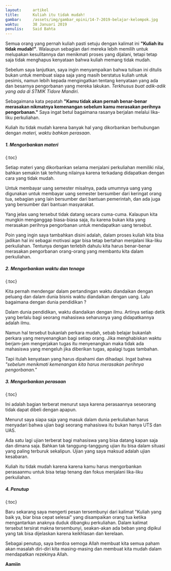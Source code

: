 ```yaml
---
layout:     artikel
title:      Kuliah itu tidak mudah!
gambar:     /assets/img/gambar_opini/14-7-2019-belajar-kelompok.jpg
waktu:      38 Januari 2019
penulis:    Said Bahta
---
```


Semua orang yang pernah kuliah pasti setuju dengan kalimat ini **"Kuliah itu tidak mudab!"**. Walaupun sebagian dari mereka lebih memilih untuk melupakan kesulitannya dan menikmati proses yang dijalani, tetapi tetap saja tidak menghapus kenyataan bahwa kuliah memang tidak mudah. 

Sebelum saya lanjutkan, saya ingin menyampaikan bahwa tulisan ini ditulis bukan untuk membuat siapa saja yang masih berstatus kuliah untuk pesimis, namun lebih kepada mengingatkan tentang kenyataan yang ada dan besarnya pengorbanan yang mereka lakukan. *Terkhusus buat adik-adik yang ada di STMIK Tidore Mandiri*.

Sebagaimana kata pepatah **"Kamu tidak akan pernah benar-benar merasakan nikmatnya kemenangan sebelum kamu merasakan perihnya pengorbanan."** Saya ingat betul bagaimana rasanya berjalan melalui lika-liku perkuliahan. 

Kuliah itu tidak mudah karena banyak hal yang dikorbankan berhubungan dengan *materi, waktu bahkan perasaan*.  

##### 1. Mengorbankan materi
{:toc}

Setiap materi yang dikorbankan selama menjalani perkuliahan memiliki nilai, bahkan semakin tak terhitung nilainya karena terkadang didapatkan dengan cara yang tidak mudah. 

Untuk membayar uang semester misalnya, pada umumnya uang yang digunakan untuk membayar uang semester bersumber dari keringat orang tua, sebagian yang lain bersumber dari bantuan pemerintah, dan ada juga yang bersumber dari bantuan masyarakat. 

Yang jelas uang tersebut tidak datang secara cuma-cuma. Kalaupun kita mungkin menganggap biasa-biasa saja, itu karena bukan kita yang merasakan perihnya pengorbanan untuk mendapatkan uang tersebut.

Poin yang ingin saya tambahkan disini adalah, dalam proses kuliah kita bisa jadikan hal ini sebagai motivasi agar bisa tetap bertahan menjalani lika-liku perkuliahan. Tentunya dengan terlebih dahulu kita harus benar-benar merasakan pengorbanan orang-orang yang membantu kita dalam perkuliahan.  

##### 2. Mengorbankan waktu dan tenaga
{:toc}

Kita pernah mendengar dalam pertandingan waktu diandaikan dengan peluang dan dalam dunia bisnis waktu diandaikan dengan uang. Lalu bagaimana dengan dunia pendidikan ?

Dalam dunia pendidikan, waktu diandaikan dengan ilmu. Artinya setiap detik yang berlalu bagi seorang mahasiswa seharusnya yang didapatkannya adalah ilmu.

Namun hal tersebut bukanlah perkara mudah, sebab belajar bukanlah perkara yang menyenangkan bagi setiap orang. Jika menghabiskan waktu berjam-jam mengerjakan tugas itu menyenangkan maka tidak ada mahasiswa yang mengeluh jika diberikan tugas, apalagi tugas tambahan. 

Tapi itulah kenyataan yang harus dipahami dan dihadapi. Ingat bahwa *"sebelum menikmati kemenangan kita harus merasakan perihnya pengorbanan."*

##### 3. Mengorbankan perasaan 
{:toc}

Ini adalah bagian terberat menurut saya karena perasaannya seseorang tidak dapat dibeli dengan apapun. 

Menurut saya siapa saja yang masuk dalam dunia perkuliahan harus menyadari bahwa ujian bagi seorang mahasiswa itu bukan hanya UTS dan UAS. 

Ada satu lagi ujian terberat bagi mahasiswa yang bisa datang kapan saja dan dimana saja. Bahkan tak tanggung-tanggung ujian itu bisa dalam situasi yang paling terburuk sekalipun. Ujian yang saya maksud adalah ujian kesabaran. 

Kuliah itu tidak mudah karena karena kamu harus mengorbankan perasaanmu untuk bisa tetap tenang dan fokus menjalani lika-liku perkuliahan. 

##### 4. Penutup
{:toc}

Baru sekarang saya mengerti pesan tersembunyi dari kalimat "Kuliah yang baik ya, biar bisa cepat selesai" yang disampaikan orang tua ketika mengantarkan anaknya duduk dibangku perkuliahan. Dalam kalimat tersebut tersirat makna tersembunyi, seakan-akan ada beban yang dipikul yang tak bisa dijelaskan karena keikhlasan dan kerelaan. 

Sebagai penutup, saya berdoa semoga Allah membuat kita semua paham akan masalah diri-diri kita masing-masing dan membuat kita mudah dalam mendapatkan rezekinya Allah. 

**Aamiin**



